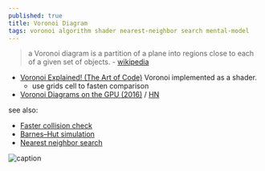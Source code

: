 ```yaml
---
published: true
title: Voronoi Diagram
tags: voronoi algorithm shader nearest-neighbor search mental-model
---
```

> a Voronoi diagram is a partition of a plane into regions close to each of a given set of objects. - [wikipedia](https://en.wikipedia.org/wiki/Voronoi_diagram)

- [Voronoi Explained! (The Art of Code)](https://www.youtube.com/watch?v=l-07BXzNdPw)
Voronoi implemented as a shader.
	- use grids cell to fasten comparison
- [Voronoi Diagrams on the GPU (2016)](https://www.rykap.com/graphics/skew/2016/02/25/voronoi-diagrams/) / [HN](https://news.ycombinator.com/item?id=31750981)

see also:

- [Faster collision check ](2018-01-05-box-loop)
- [Barnes–Hut simulation](https://en.wikipedia.org/wiki/Barnes%E2%80%93Hut_simulation)
- [Nearest neighbor search](https://en.wikipedia.org/wiki/Nearest_neighbor_search)

![caption](https://upload.wikimedia.org/wikipedia/commons/thumb/5/54/Euclidean_Voronoi_diagram.svg/764px-Euclidean_Voronoi_diagram.svg.png)
